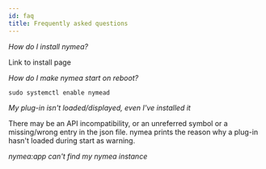 ```yaml
---
id: faq
title: Frequently asked questions
---
```



*How do I install nymea?*

Link to install page

*How do I make nymea start on reboot?*

``` sudo systemctl enable nymead ```

*My plug-in isn't loaded/displayed, even I've installed it*

There may be an API incompatibility, or an unreferred symbol or a missing/wrong entry in the json file.
nymea prints the reason why a plug-in hasn't loaded during start as warning.

*nymea:app can't find my nymea instance*


